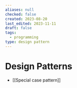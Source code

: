 ```yaml
---
aliases: null
checked: false
created: 2023-08-20
last_edited: 2023-11-11
draft: false
tags:
  - programming
type: design pattern
---
```

# Design Patterns

- [[Special case pattern]]
